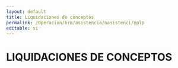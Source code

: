 ```yaml
---
layout: default
title: Liquidaciones de conceptos
permalink: /Operacion/hrm/asistencia/nasistenci/nplp
editable: si
---
```


# LIQUIDACIONES DE CONCEPTOS 
